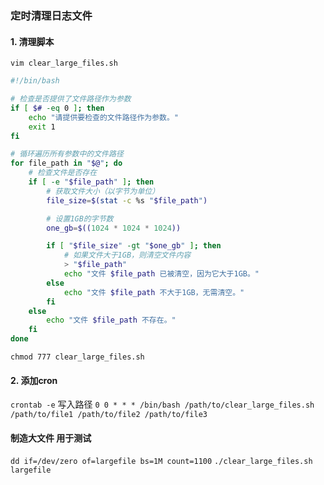 ### 定时清理日志文件

#### 1. 清理脚本
`vim clear_large_files.sh`

```bash
#!/bin/bash

# 检查是否提供了文件路径作为参数
if [ $# -eq 0 ]; then
    echo "请提供要检查的文件路径作为参数。"
    exit 1
fi

# 循环遍历所有参数中的文件路径
for file_path in "$@"; do
    # 检查文件是否存在
    if [ -e "$file_path" ]; then
        # 获取文件大小（以字节为单位）
        file_size=$(stat -c %s "$file_path")

        # 设置1GB的字节数
        one_gb=$((1024 * 1024 * 1024))

        if [ "$file_size" -gt "$one_gb" ]; then
            # 如果文件大于1GB，则清空文件内容
            > "$file_path"
            echo "文件 $file_path 已被清空，因为它大于1GB。"
        else
            echo "文件 $file_path 不大于1GB，无需清空。"
        fi
    else
        echo "文件 $file_path 不存在。"
    fi
done
```
`chmod 777 clear_large_files.sh`

#### 2. 添加cron
`crontab -e`
写入路径
`0 0 * * * /bin/bash /path/to/clear_large_files.sh /path/to/file1 /path/to/file2 /path/to/file3`


#### 制造大文件 用于测试
`dd if=/dev/zero of=largefile bs=1M count=1100`
`./clear_large_files.sh largefile`




